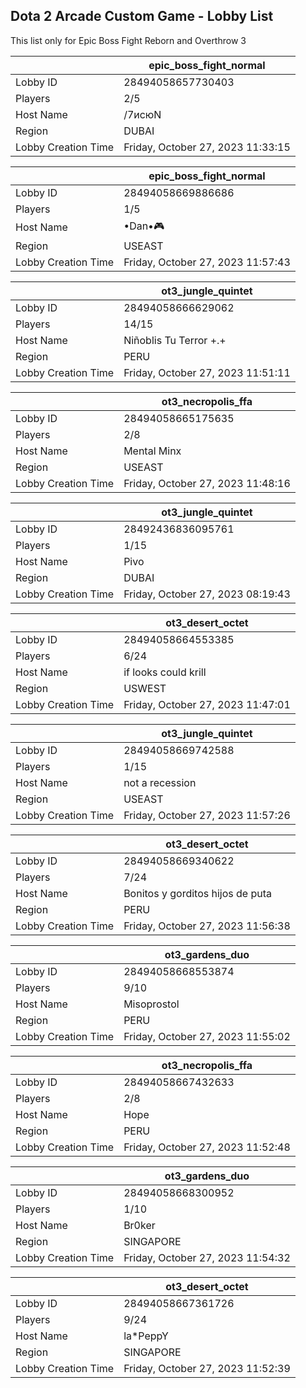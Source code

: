 ## Dota 2 Arcade Custom Game - Lobby List

This list only for Epic Boss Fight Reborn and Overthrow 3

|  | epic_boss_fight_normal |
| ------ | ------ |
| Lobby ID | 28494058657730403 |
| Players | 2/5 |
| Host Name | /7исюN |
| Region | DUBAI |
| Lobby Creation Time | Friday, October 27, 2023 11:33:15 |


|  | epic_boss_fight_normal |
| ------ | ------ |
| Lobby ID | 28494058669886686 |
| Players | 1/5 |
| Host Name | •Dan•🎮 |
| Region | USEAST |
| Lobby Creation Time | Friday, October 27, 2023 11:57:43 |


|  | ot3_jungle_quintet |
| ------ | ------ |
| Lobby ID | 28494058666629062 |
| Players | 14/15 |
| Host Name | Niñoblis Tu Terror +.+ |
| Region | PERU |
| Lobby Creation Time | Friday, October 27, 2023 11:51:11 |


|  | ot3_necropolis_ffa |
| ------ | ------ |
| Lobby ID | 28494058665175635 |
| Players | 2/8 |
| Host Name | Mental Minx |
| Region | USEAST |
| Lobby Creation Time | Friday, October 27, 2023 11:48:16 |


|  | ot3_jungle_quintet |
| ------ | ------ |
| Lobby ID | 28492436836095761 |
| Players | 1/15 |
| Host Name | Pivo |
| Region | DUBAI |
| Lobby Creation Time | Friday, October 27, 2023 08:19:43 |


|  | ot3_desert_octet |
| ------ | ------ |
| Lobby ID | 28494058664553385 |
| Players | 6/24 |
| Host Name | if looks could krill |
| Region | USWEST |
| Lobby Creation Time | Friday, October 27, 2023 11:47:01 |


|  | ot3_jungle_quintet |
| ------ | ------ |
| Lobby ID | 28494058669742588 |
| Players | 1/15 |
| Host Name | not a recession |
| Region | USEAST |
| Lobby Creation Time | Friday, October 27, 2023 11:57:26 |


|  | ot3_desert_octet |
| ------ | ------ |
| Lobby ID | 28494058669340622 |
| Players | 7/24 |
| Host Name | Bonitos y gorditos hijos de puta |
| Region | PERU |
| Lobby Creation Time | Friday, October 27, 2023 11:56:38 |


|  | ot3_gardens_duo |
| ------ | ------ |
| Lobby ID | 28494058668553874 |
| Players | 9/10 |
| Host Name | Misoprostol |
| Region | PERU |
| Lobby Creation Time | Friday, October 27, 2023 11:55:02 |


|  | ot3_necropolis_ffa |
| ------ | ------ |
| Lobby ID | 28494058667432633 |
| Players | 2/8 |
| Host Name | Hope |
| Region | PERU |
| Lobby Creation Time | Friday, October 27, 2023 11:52:48 |


|  | ot3_gardens_duo |
| ------ | ------ |
| Lobby ID | 28494058668300952 |
| Players | 1/10 |
| Host Name | Br0ker |
| Region | SINGAPORE |
| Lobby Creation Time | Friday, October 27, 2023 11:54:32 |


|  | ot3_desert_octet |
| ------ | ------ |
| Lobby ID | 28494058667361726 |
| Players | 9/24 |
| Host Name | la*PeppY |
| Region | SINGAPORE |
| Lobby Creation Time | Friday, October 27, 2023 11:52:39 |


